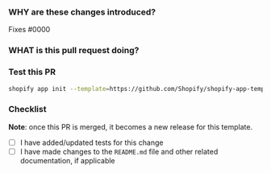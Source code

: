 <!--
  ☝️How to write a good PR title:
  - Prefix it with [Feature] (if applicable)
  - Start with a verb, for example: Add, Delete, Improve, Fix…
  - Give as much context as necessary and as little as possible
  - Prefix it with [WIP] while it’s a work in progress
-->

### WHY are these changes introduced?

Fixes #0000 <!-- link to issue if one exists -->

<!--
  Context about the problem that’s being addressed.
-->

### WHAT is this pull request doing?

<!--
  Summary of the changes committed.
  Before / after screenshots appreciated for UI changes.
-->

### Test this PR
```bash
shopify app init --template=https://github.com/Shopify/shopify-app-template-remix#<your-branch-name>
```

### Checklist

**Note**: once this PR is merged, it becomes a new release for this template.

- [ ] I have added/updated tests for this change
- [ ] I have made changes to the `README.md` file and other related documentation, if applicable
